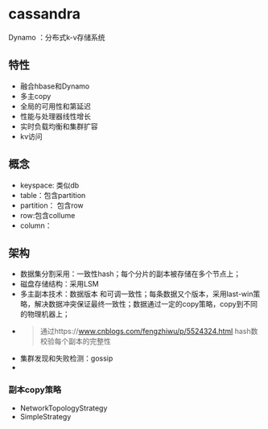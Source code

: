 # cassandra
Dynamo ：分布式k-v存储系统
## 特性
- 融合hbase和Dynamo
- 多主copy
- 全局的可用性和第延迟
- 性能与处理器线性增长
- 实时负载均衡和集群扩容
- kv访问

## 概念
- keyspace: 类似db
- table：包含partition
- partition： 包含row
- row:包含collume
- column：

## 架构
- 数据集分割采用：一致性hash；每个分片的副本被存储在多个节点上；
- 磁盘存储结构：采用LSM
- 多主副本技术：数据版本 和可调一致性；每条数据又个版本，采用last-win策略，解决数据冲突保证最终一致性；数据通过一定的copy策略，copy到不同的物理机器上；
- > 通过https://www.cnblogs.com/fengzhiwu/p/5524324.html hash数校验每个副本的完整性
- 集群发现和失败检测：gossip
- 

### 副本copy策略
- NetworkTopologyStrategy
- SimpleStrategy
